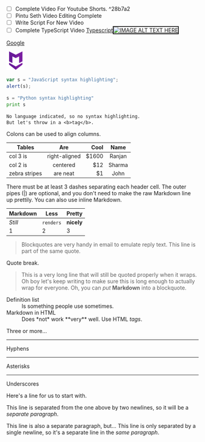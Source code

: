- [ ] Complete Video For Youtube Shorts. ^28b7a2
- [ ] Pintu Seth Video Editing Complete
- [ ] Write Script For New Video
- [ ] Complete TypeScript Video [Typescript](https://www.youtube.com/watch?v=F5pjG-sP0c8&t=4229&ab_channel=Coder%27sGyan)<a href="https://www.youtube.com/watch?v=F5pjG-sP0c8&t=4229s&ab_channel=Coder%27sGyan
" target="_blank"><img src="https://i.ytimg.com/vi/F5pjG-sP0c8/maxresdefault.jpg" 
alt="IMAGE ALT TEXT HERE" width="920" height="520" border="2" /></a>

[Google](https://www.google.com)

![alt text](https://github.com/adam-p/markdown-here/raw/master/src/common/images/icon48.png "Logo Title Text 1")

```javascript
var s = "JavaScript syntax highlighting";
alert(s);
```
 
```python
s = "Python syntax highlighting"
print s
```
 
```
No language indicated, so no syntax highlighting. 
But let's throw in a <b>tag</b>.
```

Colons can be used to align columns.

| Tables        |      Are      |  Cool |  Name  |
| ------------- |:-------------:| -----:|:------:|
| col 3 is      | right-aligned | $1600 | Ranjan | 
| col 2 is      |   centered    |   $12 | Sharma |
| zebra stripes |   are neat    |    $1 |  John  |

There must be at least 3 dashes separating each header cell.
The outer pipes (|) are optional, and you don't need to make the 
raw Markdown line up prettily. You can also use inline Markdown.

Markdown | Less | Pretty
--- | --- | ---
*Still* | `renders` | **nicely**
1 | 2 | 3


> Blockquotes are very handy in email to emulate reply text.
> This line is part of the same quote.

Quote break.

> This is a very long line that will still be quoted properly when it wraps. Oh boy let's keep writing to make sure this is long enough to actually wrap for everyone. Oh, you can *put* **Markdown** into a blockquote. 


<dl>
  <dt>Definition list</dt>
  <dd>Is something people use sometimes.</dd>

  <dt>Markdown in HTML</dt>
  <dd>Does *not* work **very** well. Use HTML <em>tags</em>.</dd>
</dl>

Three or more...

---

Hyphens

***

Asterisks

___

Underscores


Here's a line for us to start with.

This line is separated from the one above by two newlines, so it will be a *separate paragraph*.

This line is also a separate paragraph, but...
This line is only separated by a single newline, so it's a separate line in the *same paragraph*.

